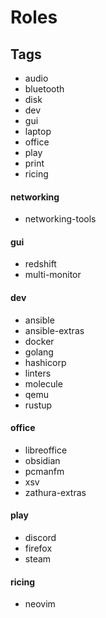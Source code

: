 # Roles

## Tags
- audio
- bluetooth
- disk
- dev
- gui
- laptop
- office
- play
- print
- ricing

#### networking
- networking-tools

#### gui
- redshift
- multi-monitor

#### dev
- ansible
- ansible-extras
- docker
- golang
- hashicorp
- linters
- molecule
- qemu
- rustup

#### office
- libreoffice
- obsidian
- pcmanfm
- xsv
- zathura-extras

#### play
- discord
- firefox
- steam

#### ricing
- neovim
